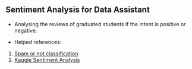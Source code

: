 ## Sentiment Analysis for Data Assistant
- Analysing the reviews of graduated students if the intent is positive or negative.

- Helped references: <br>
1. [Spam or not classification](https://shanikaperera11.medium.com/positive-or-negative-spam-or-not-spam-a-simple-text-classification-problem-using-python-727efd64c238)
2. [Kaggle Sentiment Analysis](https://www.kaggle.com/code/katearb/sentiment-analysis-in-twitter-93-test-acc)
